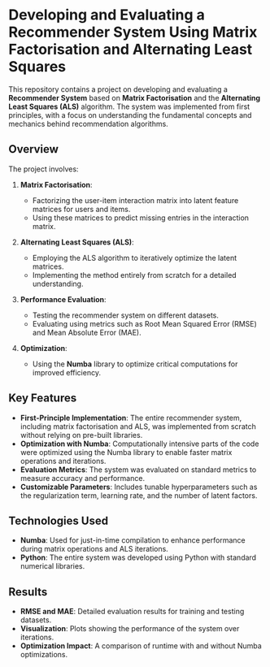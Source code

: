 
# Developing and Evaluating a Recommender System Using Matrix Factorisation and Alternating Least Squares

This repository contains a project on developing and evaluating a **Recommender System** based on **Matrix Factorisation** and the **Alternating Least Squares (ALS)** algorithm. The system was implemented from first principles, with a focus on understanding the fundamental concepts and mechanics behind recommendation algorithms.

## Overview

The project involves:
1. **Matrix Factorisation**:
   - Factorizing the user-item interaction matrix into latent feature matrices for users and items.
   - Using these matrices to predict missing entries in the interaction matrix.

2. **Alternating Least Squares (ALS)**:
   - Employing the ALS algorithm to iteratively optimize the latent matrices.
   - Implementing the method entirely from scratch for a detailed understanding.

3. **Performance Evaluation**:
   - Testing the recommender system on different datasets.
   - Evaluating using metrics such as Root Mean Squared Error (RMSE) and Mean Absolute Error (MAE).

4. **Optimization**:
   - Using the **Numba** library to optimize critical computations for improved efficiency.

## Key Features

- **First-Principle Implementation**: The entire recommender system, including matrix factorisation and ALS, was implemented from scratch without relying on pre-built libraries.
- **Optimization with Numba**: Computationally intensive parts of the code were optimized using the Numba library to enable faster matrix operations and iterations.
- **Evaluation Metrics**: The system was evaluated on standard metrics to measure accuracy and performance.
- **Customizable Parameters**: Includes tunable hyperparameters such as the regularization term, learning rate, and the number of latent factors.

## Technologies Used

- **Numba**: Used for just-in-time compilation to enhance performance during matrix operations and ALS iterations.
- **Python**: The entire system was developed using Python with standard numerical libraries.

## Results

- **RMSE and MAE**: Detailed evaluation results for training and testing datasets.
- **Visualization**: Plots showing the performance of the system over iterations.
- **Optimization Impact**: A comparison of runtime with and without Numba optimizations.
